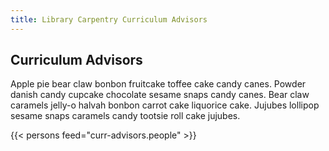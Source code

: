 ```yaml
---
title: Library Carpentry Curriculum Advisors
---
```


## Curriculum Advisors

Apple pie bear claw bonbon fruitcake toffee cake candy canes. Powder danish candy cupcake chocolate sesame snaps candy canes. Bear claw caramels jelly-o halvah bonbon carrot cake liquorice cake. Jujubes lollipop sesame snaps caramels candy tootsie roll cake jujubes.


{{< persons feed="curr-advisors.people" >}}
